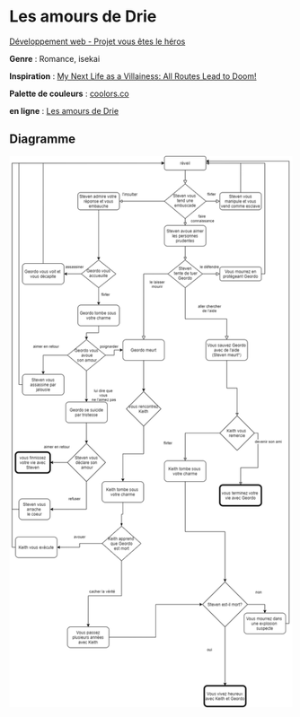# Les amours de Drie

[Développement web - Projet vous êtes le héros](https://smnarnold.com/projets/vous-etes-le-heros)

**Genre** : Romance, isekai

**Inspiration** : [My Next Life as a Villainess: All Routes Lead to Doom!](https://fr.wikipedia.org/wiki/My_Next_Life_as_a_Villainess:_All_Routes_Lead_to_Doom!)

**Palette de couleurs** : [coolors.co](https://coolors.co/5b3758-c5dca0-568ea3-68c3d4-cebacf)

**en ligne** : [Les amours de Drie](https://raythestudent-momo.github.io/vous-etes-le-heros-les-amours-de-drie/)
## Diagramme

![Diagramme](/Git/assets/synopsis_shema.png)
